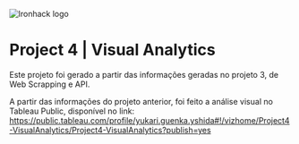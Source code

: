 ![Ironhack logo](https://i.imgur.com/1QgrNNw.png)

# Project 4 | Visual Analytics

Este projeto foi gerado a partir das informações geradas no projeto 3, de Web Scrapping e API.

A partir das informações do projeto anterior, foi feito a análise visual no Tableau Public, disponível no link:
https://public.tableau.com/profile/yukari.guenka.yshida#!/vizhome/Project4-VisualAnalytics/Project4-VisualAnalytics?publish=yes
